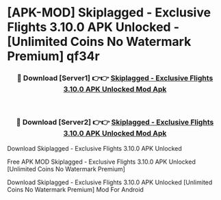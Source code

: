 # [APK-MOD] Skiplagged - Exclusive Flights 3.10.0 APK Unlocked - [Unlimited Coins No Watermark Premium] qf34r



<div align="center">
<h3>🔴 Download [Server1] 👉👉 <a href="https://momento.my/?title=Skiplagged_-_Exclusive_Flights_3.10.0_APK_Unlocked">Skiplagged - Exclusive Flights 3.10.0 APK Unlocked Mod Apk</a></h3><br>

<h3>🔴 Download [Server2] 👉👉 <a href="https://momento.my/?title=Skiplagged_-_Exclusive_Flights_3.10.0_APK_Unlocked">Skiplagged - Exclusive Flights 3.10.0 APK Unlocked Mod Apk</a></h3>
</div>



Download Skiplagged - Exclusive Flights 3.10.0 APK Unlocked 

Free APK MOD Skiplagged - Exclusive Flights 3.10.0 APK Unlocked [Unlimited Coins No Watermark Premium]

Download Skiplagged - Exclusive Flights 3.10.0 APK Unlocked [Unlimited Coins No Watermark Premium] Mod For Android
